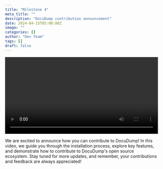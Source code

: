 ```yaml
---
title: "Milestone 4"
meta_title: ""
description: "DocuDump contribution announcement"
date: 2024-04-15T05:00:00Z
image: ""
categories: []
author: "Dev Team"
tags: []
draft: false
---
```

<video style="width: 100%" controls>
  <source src="/videos/milestone4.mp4" type="video/mp4">
</video>


We are excited to announce how you can contribute to DocuDump! In this video, we guide you through the installation process, explore key features, and demonstrate how to contribute to DocuDump's open source ecosystem. Stay tuned for more updates, and remember, your contributions and feedback are always appreciated!